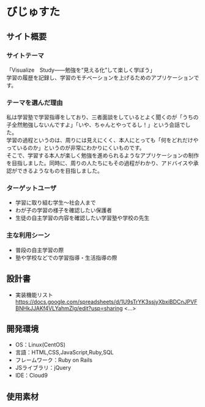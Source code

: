 # びじゅすた

## サイト概要
### サイトテーマ
「Visualize　Study――勉強を“見える化”して楽しく学ぼう」</br>
学習の履歴を記録し、学習のモチベーションを上げるためのアプリケーションです。
### テーマを選んだ理由
私は学習塾で学習指導をしており、三者面談をしているとよく聞くのが「うちの子全然勉強しないんですよ」「いや、ちゃんとやってるし！」という会話でした。</br>
学習の過程というのは、周りには見えにくく、本人にとっても「何をどれだけやっているのか」というのが非常にわかりにくいものです。</br>
そこで、学習する本人が楽しく勉強を進められるようなアプリケーションの制作を目指しました。同時に、周りの人たちにもその過程がわかり、アドバイスや承認ができるようなものを目指しました。
### ターゲットユーザ
- 学習に取り組む学生～社会人まで
- わが子の学習の様子を確認したい保護者
- 生徒の自主学習の内容を確認したい学習塾や学校の先生

### 主な利用シーン
- 普段の自主学習の際
- 塾や学校などでの学習指導・生活指導の際

## 設計書
- 実装機能リスト　https://docs.google.com/spreadsheets/d/1U9sTrYK3ssjyXbxiBDCnJPVFBNHkJJAKf4VLYahmZlg/edit?usp=sharing
<...>

## 開発環境
- OS：Linux(CentOS)
- 言語：HTML,CSS,JavaScript,Ruby,SQL
- フレームワーク：Ruby on Rails
- JSライブラリ：jQuery
- IDE：Cloud9

## 使用素材

